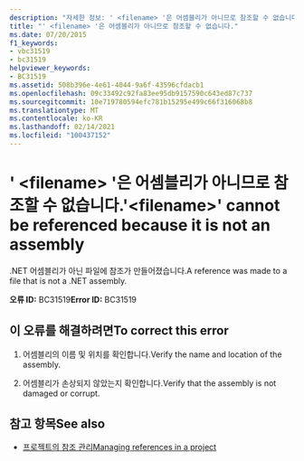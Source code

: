 ```yaml
---
description: "자세한 정보: ' <filename> '은 어셈블리가 아니므로 참조할 수 없습니다."
title: "' <filename> '은 어셈블리가 아니므로 참조할 수 없습니다."
ms.date: 07/20/2015
f1_keywords:
- vbc31519
- bc31519
helpviewer_keywords:
- BC31519
ms.assetid: 508b396e-4e61-4044-9a6f-43596cfdacb1
ms.openlocfilehash: 09c33492c92fa83ee95db9157590c643ed87c737
ms.sourcegitcommit: 10e719780594efc781b15295e499c66f316068b8
ms.translationtype: MT
ms.contentlocale: ko-KR
ms.lasthandoff: 02/14/2021
ms.locfileid: "100437152"
---
```

# <a name="filename-cannot-be-referenced-because-it-is-not-an-assembly"></a><span data-ttu-id="33a11-103">' \<filename> '은 어셈블리가 아니므로 참조할 수 없습니다.</span><span class="sxs-lookup"><span data-stu-id="33a11-103">'\<filename>' cannot be referenced because it is not an assembly</span></span>

<span data-ttu-id="33a11-104">.NET 어셈블리가 아닌 파일에 참조가 만들어졌습니다.</span><span class="sxs-lookup"><span data-stu-id="33a11-104">A reference was made to a file that is not a .NET assembly.</span></span>  
  
 <span data-ttu-id="33a11-105">**오류 ID:** BC31519</span><span class="sxs-lookup"><span data-stu-id="33a11-105">**Error ID:** BC31519</span></span>  
  
## <a name="to-correct-this-error"></a><span data-ttu-id="33a11-106">이 오류를 해결하려면</span><span class="sxs-lookup"><span data-stu-id="33a11-106">To correct this error</span></span>  
  
1. <span data-ttu-id="33a11-107">어셈블리의 이름 및 위치를 확인합니다.</span><span class="sxs-lookup"><span data-stu-id="33a11-107">Verify the name and location of the assembly.</span></span>  
  
2. <span data-ttu-id="33a11-108">어셈블리가 손상되지 않았는지 확인합니다.</span><span class="sxs-lookup"><span data-stu-id="33a11-108">Verify that the assembly is not damaged or corrupt.</span></span>  
  
## <a name="see-also"></a><span data-ttu-id="33a11-109">참고 항목</span><span class="sxs-lookup"><span data-stu-id="33a11-109">See also</span></span>

- [<span data-ttu-id="33a11-110">프로젝트의 참조 관리</span><span class="sxs-lookup"><span data-stu-id="33a11-110">Managing references in a project</span></span>](/visualstudio/ide/managing-references-in-a-project)
